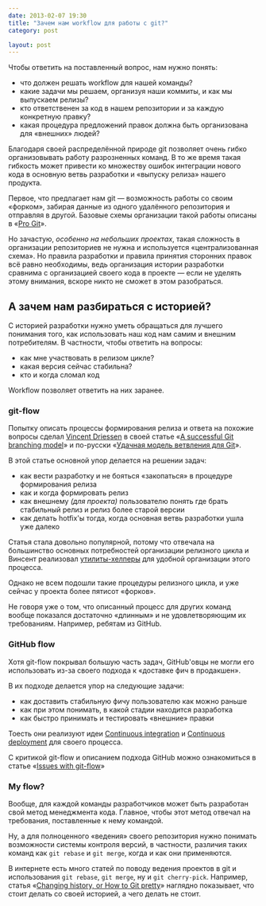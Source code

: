 ```yaml
---
date: 2013-02-07 19:30
title: "Зачем нам workflow для работы с git?"
category: post

layout: post
---
```


Чтобы ответить на поставленный вопрос, нам нужно понять:


- что должен решать workflow для нашей команды?
- какие задачи мы решаем, организуя наши коммиты, и как мы выпускаем релизы?
- кто ответственен за код в нашем репозитории и за каждую конкретную правку?
- какая процедура предложений правок должна быть организована для «внешних» людей?

Благодаря своей распределённой природе git позволяет очень гибко организовывать работу разрозненных команд. В то же время такая гибкость может привести ко множеству ошибок интеграции нового кода в основную ветвь разработки и «выпуску релиза» нашего продукта.

Первое, что предлагает нам git — возможность работы со своим «форком», забирая данные из одного удалённого репозитория и отправляя в другой. Базовые схемы организации такой работы описаны в «[Pro Git](http://git-scm.com/book/ru/Распределённый-Git-Распределённые-рабочие-процессы)».

Но зачастую, _особенно на небольших проектах_, такая сложность в организации репозиториев не нужна и используется «централизованная схема». Но правила разработки и правила принятия сторонних правок всё равно необходимы, ведь организация истории разработки сравнима с организацией своего кода в проекте — если не уделять этому внимания, вскоре никто не сможет в этом разобраться.


## А зачем нам разбираться с историей?

С историей разработки нужно уметь обращаться для лучшего понимания того, как использовать наш код нам самим и внешним потребителям. В частности, чтобы ответить на вопросы:

- как мне участвовать в релизом цикле?
- какая версия сейчас стабильна?
- кто и когда сломал код

Workflow позволяет ответить на них заранее.


### git-flow

Попытку описать процессы формирования релиза и ответа на похожие вопросы сделал [Vincent Driessen](http://nvie.com/about/) в своей статье «[A successful Git branching model](http://nvie.com/posts/a-successful-git-branching-model/)» и по-русски «[Удачная модель ветвления для Git](http://habrahabr.ru/post/106912/)».

В этой статье основной упор делается на решении задач:

- как вести разработку и не бояться «закопаться» в процедуре формирования релиза
- как и когда формировать релиз
- как внешнему _(для проекта)_ пользователю понять где брать стабильный релиз и релиз более старой версии
- как делать hotfix'ы тогда, когда основная ветвь разработки ушла уже далеко

Статья стала довольно популярной, потому что отвечала на большинство основных потребностей организации релизного цикла и Винсент реализовал [утилиты-хелперы](https://github.com/nvie/gitflow) для удобной организации этого процесса.

Однако не всем подошли такие процедуры релизного цикла, и уже сейчас у проекта более пятисот «форков».

Не говоря уже о том, что описанный процесс для других команд вообще показался достаточно «длинным» и не удовлетворяющим их требованиям. Например, ребятам из GitHub.

### GitHub flow

Хотя git-flow покрывал большую часть задач, GitHub'овцы не могли его использовать из-за своего подхода к «доставке фич в продакшен».

В их подходе делается упор на следующие задачи:

- как доставить стабильную фичу пользователю как можно раньше
- как при этом понимать, в какой стадии находится разработка
- как быстро принимать и тестировать «внешние» правки

Тоесть они реализуют идеи [Continuous integration](http://en.wikipedia.org/wiki/Continuous_integration) и [Continuous deployment](http://en.wikipedia.org/wiki/Continuous_deployment) для своего процесса.

С критикой git-flow и описанием подхода GitHub можно ознакомиться в статье «[Issues with git-flow](http://scottchacon.com/2011/08/31/github-flow.html)»


### My flow?

Вообще, для каждой команды разработчиков может быть разработан свой метод менеджмента кода. Главное, чтобы этот метод отвечал на требования, поставленные к нему командой.

Ну, а для полноценного «ведения» своего репозитория нужно понимать возможности системы контроля версий, в частности, различия таких команд как `git rebase` и `git merge`, когда и как они применяются.

В интернете есть много статей по поводу ведения проектов в git и использования `git rebase`, `git merge`, ну и `git cherry-pick`. Например, статья «[Changing history, or How to Git pretty](http://justinhileman.info/article/changing-history/)» наглядно показывает, что стоит делать со своей историей, а чего делать не стоит.
